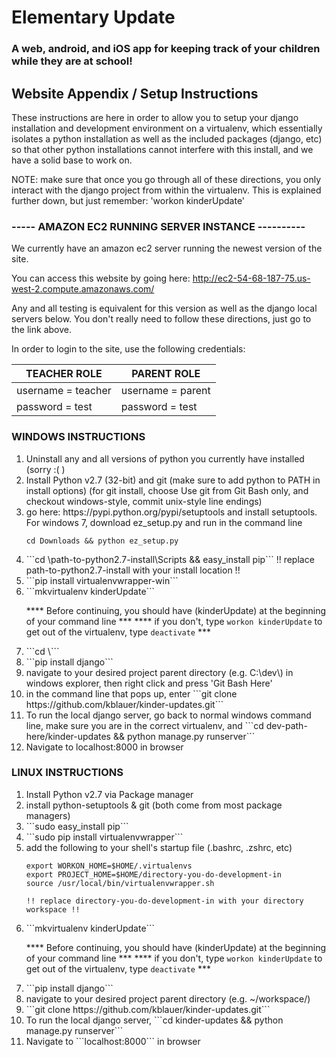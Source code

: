 <h1>Elementary Update</h1>
<h3>A web, android, and iOS app for keeping track of your children while they are at school!</h3>

<h2>Website Appendix / Setup Instructions</h2>

These instructions are here in order to allow you to setup your django installation and development environment on a virtualenv, which essentially isolates a python installation as well as the included packages (django, etc) so that other python installations cannot interfere with this install, and we have a solid base to work on.

NOTE: make sure that once you go through all of these directions, you only interact with the django project from within the virtualenv.  This is explained further down, but just remember: 'workon kinderUpdate'


<h3>----- AMAZON EC2 RUNNING SERVER INSTANCE ----------</h3>

We currently have an amazon ec2 server running the newest version of the site.  

You can access this website by going here: http://ec2-54-68-187-75.us-west-2.compute.amazonaws.com/

Any and all testing is equivalent for this version as well as the django local servers below.  You don't really need to follow these directions, just go to the link above.

In order to login to the site, use the following credentials:

|TEACHER ROLE       | PARENT ROLE       |
|-------------------|-------------------|
|username = teacher | username = parent |
|password = test    | password = test   |


<h3>  WINDOWS INSTRUCTIONS </h3>
<ol>
<li>Uninstall any and all versions of python you currently have installed (sorry :( )</li>
<li>Install Python v2.7 (32-bit) and git
    (make sure to add python to PATH in install options)
    (for git install, choose Use git from Git Bash only, and 
        checkout windows-style, commit unix-style line endings)
</li>

<li>go here: https://pypi.python.org/pypi/setuptools and install setuptools. For windows 7, download ez_setup.py and run in the command line 

```cd Downloads && python ez_setup.py```
</li>
    
<li> ```cd \path-to-python2.7-install\Scripts && easy_install pip```
!! replace path-to-python2.7-install with your install location !!
</li>
        
<li> ```pip install virtualenvwrapper-win``` </li>

<li> ```mkvirtualenv kinderUpdate``` </li>

**** Before continuing, you should have (kinderUpdate) at the beginning of your command line ***
**** if you don't, type ```workon kinderUpdate``` to get out of the virtualenv, type ```deactivate``` ***

<li>```cd \```</li>
<li>```pip install django```</li>
<li>navigate to your desired project parent directory (e.g. C:\dev\) in windows explorer, then right click and press 'Git Bash Here'</li>
<li>in the command line that pops up, enter 
```git clone https://github.com/kblauer/kinder-updates.git```
</li>

<li>To run the local django server, go back to normal windows command line, make sure you are in the correct virtualenv, and 
    ```cd dev-path-here/kinder-updates && python manage.py runserver```
</li>

<li> Navigate to localhost:8000 in browser</li>
</ol>


<h3>LINUX INSTRUCTIONS </h3>

<ol>
<li> Install Python v2.7 via Package manager</li>
<li>install python-setuptools & git (both come from most package managers)</li>
<li> ```sudo easy_install pip```</li>
<li> ```sudo pip install virtualenvwrapper```</li>
<li> add the following to your shell's startup file (.bashrc, .zshrc, etc)

    export WORKON_HOME=$HOME/.virtualenvs
    export PROJECT_HOME=$HOME/directory-you-do-development-in
    source /usr/local/bin/virtualenvwrapper.sh
    
    !! replace directory-you-do-development-in with your directory workspace !!
    
<li> ```mkvirtualenv kinderUpdate```</li>

**** Before continuing, you should have (kinderUpdate) at the beginning of your command line ***
**** if you don't, type ```workon kinderUpdate``` to get out of the virtualenv, type ```deactivate``` ***

<li> ```pip install django```</li>
<li> navigate to your desired project parent directory (e.g. ~/workspace/) </li>
<li> ```git clone https://github.com/kblauer/kinder-updates.git``` </li>

<li>To run the local django server, ```cd kinder-updates && python manage.py runserver``` </li>
<li> Navigate to ```localhost:8000``` in browser </li>
